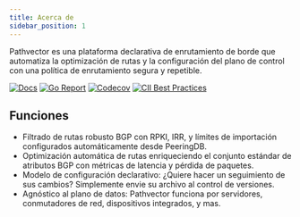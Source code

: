 ```yaml
---
title: Acerca de
sidebar_position: 1
---
```


Pathvector es una plataforma declarativa de enrutamiento de borde que automatiza la optimización de rutas y la configuración del plano de control con una política de enrutamiento segura y repetible.

[![Docs](https://img.shields.io/static/v1?label=docs&message=pathvector.io&color=9407cd&style=for-the-badge)](https://pathvector.io)
[![Go Report](https://goreportcard.com/badge/github.com/natesales/pathvector?style=for-the-badge)](https://goreportcard.com/report/github.com/natesales/pathvector)
[![Codecov](https://img.shields.io/codecov/c/github/natesales/pathvector?style=for-the-badge)](https://app.codecov.io/gh/natesales/pathvector)
[![CII Best Practices](https://img.shields.io/static/v1?label=CII%20Best%20Practices&message=passing&color=green&style=for-the-badge)](https://bestpractices.coreinfrastructure.org/projects/5328)

## Funciones

* Filtrado de rutas robusto BGP con RPKI, IRR, y límites de importación configurados automáticamente desde PeeringDB.
* Optimización automática de rutas enriqueciendo el conjunto estándar de atributos BGP con métricas de latencia y pérdida de paquetes.
* Modelo de configuración declarativo: ¿Quiere hacer un seguimiento de sus cambios? Simplemente envie su archivo al control de versiones.
* Agnóstico al plano de datos: Pathvector funciona por servidores, conmutadores de red, dispositivos integrados, y mas.
